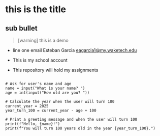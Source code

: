 # this is the title
## sub bullet
> [warning]
> this is a demo
- line one email
Esteban Garcia eagarcia1@my.waketech.edu

- This is my school account

- This repository will hold my assignments
```python# Simple Python program to greet the user and calculate when they'll turn 100

# Ask for user's name and age
name = input("What is your name? ")
age = int(input("How old are you? "))

# Calculate the year when the user will turn 100
current_year = 2025
year_turn_100 = current_year - age + 100

# Print a greeting message and when the user will turn 100
print(f"Hello, {name}!")
print(f"You will turn 100 years old in the year {year_turn_100}.")
```
